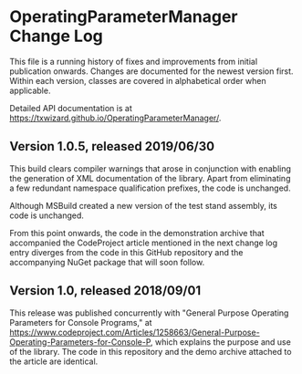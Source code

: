 # OperatingParameterManager Change Log

This file is a running history of fixes and improvements from initial
publication onwards. Changes are documented for the newest version first.
Within each version, classes are covered in alphabetical order when applicable.

Detailed API documentation is at <https://txwizard.github.io/OperatingParameterManager/>.

## Version 1.0.5, released 2019/06/30

This build clears compiler warnings that arose in conjunction with enabling the
generation of XML documentation of the library. Apart from eliminating a few
redundant namespace qualification prefixes, the code is unchanged.

Although MSBuild created a new version of the test stand assembly, its code is
unchanged.

From this point onwards, the code in the demonstration archive that accompanied
the CodeProject article mentioned in the next change log entry diverges from the
code in this GitHub repository and the accompanying NuGet package that will soon
follow.

## Version 1.0, released 2018/09/01

This release was published concurrently with
"General Purpose Operating Parameters for Console Programs," at
<https://www.codeproject.com/Articles/1258663/General-Purpose-Operating-Parameters-for-Console-P>,
which explains the purpose and use of the library. The code in this repository
and the demo archive attached to the article are identical.